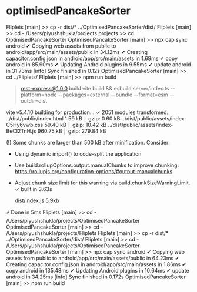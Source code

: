 # optimisedPancakeSorter

Fliplets [main] >> cp -r dist/* ../OptimisedPancakeSorter/dist/
Fliplets [main] >> cd -
/Users/piyushshukla/projects
projects >> cd OptimisedPancakeSorter
OptimisedPancakeSorter [main] >> npx cap sync android
✔ Copying web assets from public to android/app/src/main/assets/public in 34.12ms
✔ Creating capacitor.config.json in android/app/src/main/assets in 1.69ms
✔ copy android in 85.90ms
✔ Updating Android plugins in 9.55ms
✔ update android in 31.73ms
[info] Sync finished in 0.12s
OptimisedPancakeSorter [main] >> cd ../Fliplets/
Fliplets [main] >> npm run build

> rest-express@1.0.0 build
> vite build && esbuild server/index.ts --platform=node --packages=external --bundle --format=esm --outdir=dist

vite v5.4.10 building for production...
✓ 2051 modules transformed.
../dist/public/index.html                   1.59 kB │ gzip:   0.60 kB
../dist/public/assets/index-C5Hy6vwb.css   59.40 kB │ gzip:  10.42 kB
../dist/public/assets/index-BeCI2TnH.js   960.75 kB │ gzip: 279.84 kB

(!) Some chunks are larger than 500 kB after minification. Consider:
- Using dynamic import() to code-split the application
- Use build.rollupOptions.output.manualChunks to improve chunking: https://rollupjs.org/configuration-options/#output-manualchunks
- Adjust chunk size limit for this warning via build.chunkSizeWarningLimit.
✓ built in 3.63s

  dist/index.js  5.9kb

⚡ Done in 5ms
Fliplets [main] >> cd -
/Users/piyushshukla/projects/OptimisedPancakeSorter
OptimisedPancakeSorter [main] >> cd -
/Users/piyushshukla/projects/Fliplets
Fliplets [main] >> cp -r dist/* ../OptimisedPancakeSorter/dist/
Fliplets [main] >> cd -
/Users/piyushshukla/projects/OptimisedPancakeSorter
OptimisedPancakeSorter [main] >> npx cap sync android
✔ Copying web assets from public to android/app/src/main/assets/public in 64.23ms
✔ Creating capacitor.config.json in android/app/src/main/assets in 1.86ms
✔ copy android in 135.48ms
✔ Updating Android plugins in 10.64ms
✔ update android in 34.25ms
[info] Sync finished in 0.172s
OptimisedPancakeSorter [main] >> npm run build
